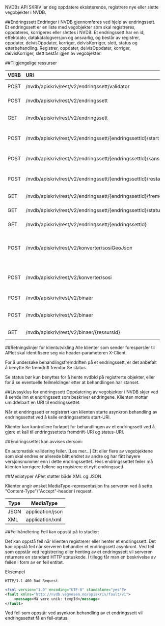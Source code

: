 NVDBs API SKRIV lar deg oppdatere eksisterende, registrere nye eller slette vegobjekter i NVDB.

##Endringssett
Endringer i NVDB gjennomføres ved hjelp av endringssett. Et endringssett er en liste med vegobjekter som skal registreres, oppdateres, korrigeres eller slettes i NVDB. Et endringssett har en id, effektdato, datakatalogversjon og ansvarlig, og består av registrer, oppdater, delvisOppdater, korriger, delvisKorriger, slett, status og etterbehandling. Registrer, oppdater, delvisOppdater, korriger, delvisKorriger, slett består igjen av vegobjekter.


##Tilgjengelige ressurser

|VERB|URI|Beskrivelse|Dokumentasjon|
|:---|:---|:---|:---:|
|POST|/nvdb/apiskriv/rest/v2/endringssett/validator|Valider et endringssett.|dokumentasjon|
|POST|/nvdb/apiskriv/rest/v2/endringssett|Registrer et endringssett.|dokumentasjon|
|GET|/nvdb/apiskriv/rest/v2/endringssett|Se oversikt over endringssett.|dokumentasjon|
|POST|/nvdb/apiskriv/rest/v2/endringssett/{endringssettId}/start|Start behandling av et endringssett.|dokumentasjon|
|POST|/nvdb/apiskriv/rest/v2/endringssett/{endringssettId}/kanseller|Kanseller behandling av et endringssett.|dokumentasjon|
|POST|/nvdb/apiskriv/rest/v2/endringssett/{endringssettId}/restart|	Restart behandling av et endringssett.|dokumentasjon|
|GET|/nvdb/apiskriv/rest/v2/endringssett/{endringssettId}/fremdrift|	Se fremdrift på et endringssett.|dokumentasjon|
|GET|/nvdb/apiskriv/rest/v2/endringssett/{endringssettId}/status|	Se status for et endringssett.|dokumentasjon|
|GET|/nvdb/apiskriv/rest/v2/endringssett/{endringssettId}|	Se innholdet i et endringssett.|dokumentasjon|
|POST|/nvdb/apiskriv/rest/v2/konverter/sosiGeoJson|	Konverter SOSI-GeoJSON til endringssett-format.|dokumentasjon|
|POST|/nvdb/apiskriv/rest/v2/konverter/sosi|Konverter SOSI-NVDB til endringssett-format.|dokumentasjon|
|POST|/nvdb/apiskriv/rest/v2/binaer|Last opp binærdata.|dokumentasjon|
|POST|/nvdb/apiskriv/rest/v2/binaer|Last opp multipart/form-data|dokumentasjon|
|GET|/nvdb/apiskriv/rest/v2/binaer/{ressursId}|Last ned binærdata.|dokumentasjon|


##Retningslinjer for klientutvikling
Alle klienter som sender forespørsler til APIet skal identifisere seg via header-parameteren X-Client.

For å undersøke behandlingsfremdriften på et endringssett, er det anbefalt å benytte Se fremdrift fremfor Se status.

Se status bør kun benyttes for å hente nvdbId på registrerte objekter, eller for å se eventuelle feilmeldinger etter at behandlingen har stanset.

##Livssyklus for endringssett
Oppdatering av vegobjekter i NVDB skjer ved å sende inn et endringssett som beskriver endringene. Klienten mottar umiddelbart en URI til endringssettet.

Når et endringssett er registrert kan klienten starte asynkron behandling av endringssettet ved å kalle endringssettets start-URI.

Klienter kan kontrollere forløpet for behandlingen av et endringssett ved å gjøre et kall til endringssettets fremdrift-URI og status-URI.


##Endringssettet kan avvises dersom:

En automatisk validering feiler. [Les mer...]
Ett eller flere av vegobjektene som skal endres er allerede blitt endret av andre og har fått høyere versjonsnummer enn i dette endringssettet.
Hvis endringssettet feiler må klienten korrigere feilene og registrere et nytt endringssett.

##Mediatyper
APIet støtter både XML og JSON.

Klienter angir ønsket MediaType-representasjon fra serveren ved å sette "Content-Type"/"Accept"-header i request.

|Type|MediaType|
|-|-|
|JSON|application/json|
|XML|application/xml|

##Feilhåndtering
Feil kan oppstå på to stadier:

Det kan oppstå feil når klienten registrerer eller henter et endringssett.
Det kan oppstå feil når serveren behandler et endringssett asynkront.
Ved feil som oppstår ved registrering eller henting av et endringssett vil serveren returnere en standard HTTP statuskode. I tillegg får man en beskrivelse av feilen i form av en feil entitet.

Eksempel

```xml
HTTP/1.1 400 Bad Request

<?xml version="1.0" encoding="UTF-8" standalone="yes"?>
<fault xmlns="http://nvdb.vegvesen.no/apiskriv/fault/v1">
    <message>Må være unik: tempId</message>
</fault>
```

Ved feil som oppstår ved asynkron behandling av et endringssett vil endringssettet få en feil-status.
